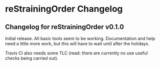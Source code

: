 # reStrainingOrder Changelog

## Changelog for reStrainingOrder v0.1.0

Initial release. All basic tools seem to be working. Documentation and help need a little more work, but this will have to wait until after the holidays.

Travis CI also needs some TLC (read: there are currently no use useful checks being carried out).
